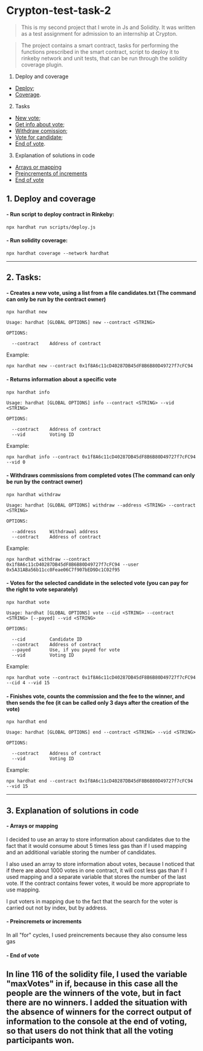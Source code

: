 # Crypton-test-task-2

>This is my second project that I wrote in Js and Solidity. It was written as a test assignment for admission to an internship at Crypton.

>The project contains a smart contract, tasks for performing the functions prescribed in the smart contract, script to deploy it to rinkeby network and unit tests, that can be run through the solidity coverage plugin.

1. Deploy and coverage
 + [Deploy](#Deploy);
 + [Coverage](#Coverage).
2. Tasks
 + [New vote](#New);
 + [Get info about vote](#Info);
 + [Withdraw comission](#Withdraw);
 + [Vote for candidate](#Vote);
 + [End of vote](#End).
3. Explanation of solutions in code
 + [Arrays or mapping](#AMExplanation)
 + [Preincrements of increments](#PIExplanation)
 + [End of vote](#EndExplanation)

## 1. Deploy and coverage

#### <a name="Deploy"></a> - Run script to deploy contract in Rinkeby:
```shell
npx hardhat run scripts/deploy.js
```
#### <a name="Coverage"></a> - Run solidity coverage:
```shell
npx hardhat coverage --network hardhat
```
-------------------------
## 2. Tasks:

#### <a name="New"> - Creates a new vote, using a list from a file candidates.txt (The command can only be run by the contract owner)
```shell
npx hardhat new

Usage: hardhat [GLOBAL OPTIONS] new --contract <STRING>

OPTIONS:

  --contract	Address of contract 
```
Example:
```shell
npx hardhat new --contract 0x1f8A6c11cD40287DB45dF8B6B80D49727f7cFC94
```

#### <a name="Info"></a> - Returns information about a specific vote
```shell
npx hardhat info

Usage: hardhat [GLOBAL OPTIONS] info --contract <STRING> --vid <STRING>

OPTIONS:

  --contract	Address of contract 
  --vid     	Voting ID 
```
Example:
```shell
npx hardhat info --contract 0x1f8A6c11cD40287DB45dF8B6B80D49727f7cFC94 --vid 0
```

#### <a name="Withdraw"></a> - Withdraws commissions from completed votes (The command can only be run by the contract owner)
```shell
npx hardhat withdraw

Usage: hardhat [GLOBAL OPTIONS] withdraw --address <STRING> --contract <STRING>

OPTIONS:

  --address 	Withdrawal address 
  --contract	Address of contract 
```
Example:
```shell
npx hardhat withdraw --contract 0x1f8A6c11cD40287DB45dF8B6B80D49727f7cFC94 --user 0x5A31ABa56b11cc0Feae06C7f907bED9Dc1C02f95
```
#### <a name="Vote"></a> - Votes for the selected candidate in the selected vote (you can pay for the right to vote separately)
```shell
npx hardhat vote

Usage: hardhat [GLOBAL OPTIONS] vote --cid <STRING> --contract <STRING> [--payed] --vid <STRING>

OPTIONS:

  --cid     	Candidate ID 
  --contract	Address of contract 
  --payed   	Use, if you payed for vote 
  --vid     	Voting ID 
```
Example:
```shell
npx hardhat vote --contract 0x1f8A6c11cD40287DB45dF8B6B80D49727f7cFC94 --cid 4 --vid 15 
```
#### <a name="End"></a> - Finishes vote, counts the commission and the fee to the winner, and then sends the fee (it can be called only 3 days after the creation of the vote)
```shell
npx hardhat end

Usage: hardhat [GLOBAL OPTIONS] end --contract <STRING> --vid <STRING>

OPTIONS:

  --contract	Address of contract 
  --vid     	Voting ID 
```
Example:
```shell
npx hardhat end --contract 0x1f8A6c11cD40287DB45dF8B6B80D49727f7cFC94 --vid 15 
```
--------------------------
## 3. Explanation of solutions in code
#### <a name="AMExplanation"></a> - Arrays or mapping
I decided to use an array to store information about candidates due to the fact that it would consume about 5 times less gas than if I used mapping and an additional variable storing the number of candidates.

I also used an array to store information about votes, because I noticed that if there are about 1000 votes in one contract, it will cost less gas than if I used mapping and a separate variable that stores the number of the last vote. If the contract contains fewer votes, it would be more appropriate to use mapping.
  
I put voters in mapping due to the fact that the search for the voter is carried out not by index, but by address.

#### <a name="PIExplanation"></a> - Preincremets or increments 
In all "for" cycles, I used preincrements because they also consume less gas
  
#### <a name="EndExplanation"></a> - End of vote
In line 116 of the solidity file, I used the variable "maxVotes" in if, because in this case all the people are the winners of the vote, but in fact there are no winners. I added the situation with the absence of winners for the correct output of information to the console at the end of voting, so that users do not think that all the voting participants won.
--------------------------
